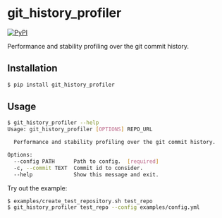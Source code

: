 # git_history_profiler

[![PyPI](https://img.shields.io/pypi/v/git_history_profiler.svg?style=flat)](https://pypi.org/project/git-history-profiler/)

Performance and stability profiling over the git commit history.

## Installation

```bash
$ pip install git_history_profiler
```

## Usage

```bash
$ git_history_profiler --help
Usage: git_history_profiler [OPTIONS] REPO_URL

  Performance and stability profiling over the git commit history.

Options:
  --config PATH      Path to config.  [required]
  -c, --commit TEXT  Commit id to consider.
  --help             Show this message and exit.
```

Try out the example:
```bash
$ examples/create_test_repository.sh test_repo
$ git_history_profiler test_repo --config examples/config.yml
```
